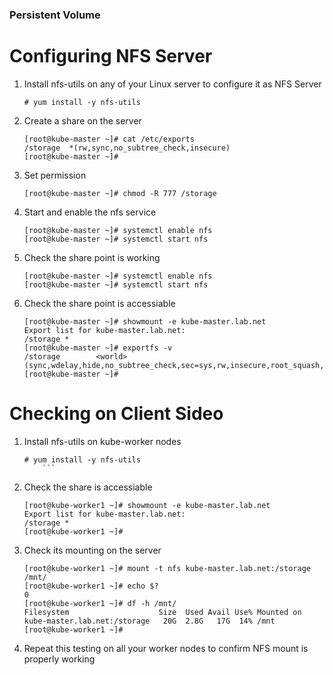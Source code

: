 ### Persistent Volume

# Configuring NFS Server
1. Install nfs-utils on any of your Linux server to configure it as NFS Server
	``` 
	# yum install -y nfs-utils
	```

2. Create a share on the server 
	```
	[root@kube-master ~]# cat /etc/exports
	/storage  *(rw,sync,no_subtree_check,insecure)
	[root@kube-master ~]#
	```

3. Set permission
	```
	[root@kube-master ~]# chmod -R 777 /storage
	```

4. Start and enable the nfs service
	```
	[root@kube-master ~]# systemctl enable nfs
	[root@kube-master ~]# systemctl start nfs
	```

5. Check the share point is working
	```
	[root@kube-master ~]# systemctl enable nfs
	[root@kube-master ~]# systemctl start nfs
	```
6. Check the share point is accessiable
	```
	[root@kube-master ~]# showmount -e kube-master.lab.net
	Export list for kube-master.lab.net:
	/storage *
	[root@kube-master ~]# exportfs -v
	/storage        <world>(sync,wdelay,hide,no_subtree_check,sec=sys,rw,insecure,root_squash,no_all_squash)
	[root@kube-master ~]#
	```


# Checking on Client Sideo
1. Install nfs-utils on kube-worker nodes
	```
	# yum install -y nfs-utils
        ```

2. Check the share is accessiable
	```
	[root@kube-worker1 ~]# showmount -e kube-master.lab.net
	Export list for kube-master.lab.net:
	/storage *
	[root@kube-worker1 ~]#
	```

3. Check its mounting on the server
	```
	[root@kube-worker1 ~]# mount -t nfs kube-master.lab.net:/storage /mnt/
	[root@kube-worker1 ~]# echo $?
	0
	[root@kube-worker1 ~]# df -h /mnt/
	Filesystem                    Size  Used Avail Use% Mounted on
	kube-master.lab.net:/storage   20G  2.8G   17G  14% /mnt
	[root@kube-worker1 ~]#
	```

4. Repeat this testing on all your worker nodes to confirm NFS mount is properly working

